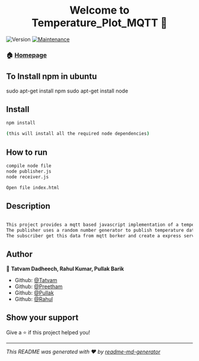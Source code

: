 <h1 align="center">Welcome to Temperature_Plot_MQTT 👋</h1>
<p>
  <img alt="Version" src="https://img.shields.io/badge/version-1.0-blue.svg?cacheSeconds=2592000" />
  <a href="https://github.com/matbor/mqtt2highcharts/graphs/commit-activity">
    <img alt="Maintenance" src="https://img.shields.io/badge/Maintained%3F-yes-green.svg" target="_blank" />
  </a>
</p>


### 🏠 [Homepage](https://github.com/Tatvam/IOT_project)

## To Install npm in ubuntu 

sudo apt-get install npm
sudo apt-get install node

## Install

```sh
npm install 

(this will install all the required node dependencies)
```

## How to run

```sh
compile node file 
node publisher.js
node receiver.js

Open file index.html
```

## Description 

```sh

This project provides a mqtt based javascript implementation of a temperature recording and plotting.
The publisher uses a random number generator to publish temperature data
The subscriber get this data from mqtt borker and create a express server where all the data is stored. This data is then used to created an extended plot.

```

## Author

👤 **Tatvam Dadheech, Rahul Kumar, Pullak Barik**

* Github: [@Tatvam](https://github.com/Tatvam)
* Github: [@Preetham](https://github.com/rk36)
* Github: [@Pullak](https://github.com/TipsbyPullak)
* Github: [@Rahul](https://github.com/methuku123)

## Show your support

Give a ⭐️ if this project helped you!

***
_This README was generated with ❤️ by [readme-md-generator](https://github.com/kefranabg/readme-md-generator)_
